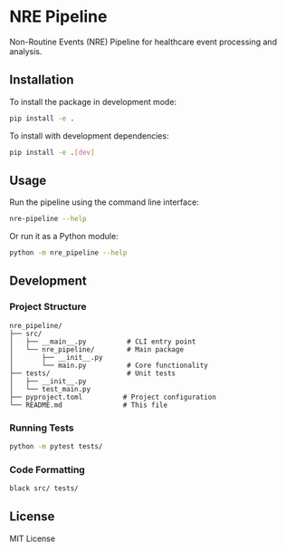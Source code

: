 # NRE Pipeline

Non-Routine Events (NRE) Pipeline for healthcare event processing and analysis.

## Installation

To install the package in development mode:

```bash
pip install -e .
```

To install with development dependencies:

```bash
pip install -e .[dev]
```

## Usage

Run the pipeline using the command line interface:

```bash
nre-pipeline --help
```

Or run it as a Python module:

```bash
python -m nre_pipeline --help
```

## Development

### Project Structure

```
nre_pipeline/
├── src/
│   ├── __main__.py          # CLI entry point
│   └── nre_pipeline/        # Main package
│       ├── __init__.py
│       └── main.py          # Core functionality
├── tests/                   # Unit tests
│   ├── __init__.py
│   └── test_main.py
├── pyproject.toml          # Project configuration
└── README.md               # This file
```

### Running Tests

```bash
python -m pytest tests/
```

### Code Formatting

```bash
black src/ tests/
```

## License

MIT License
